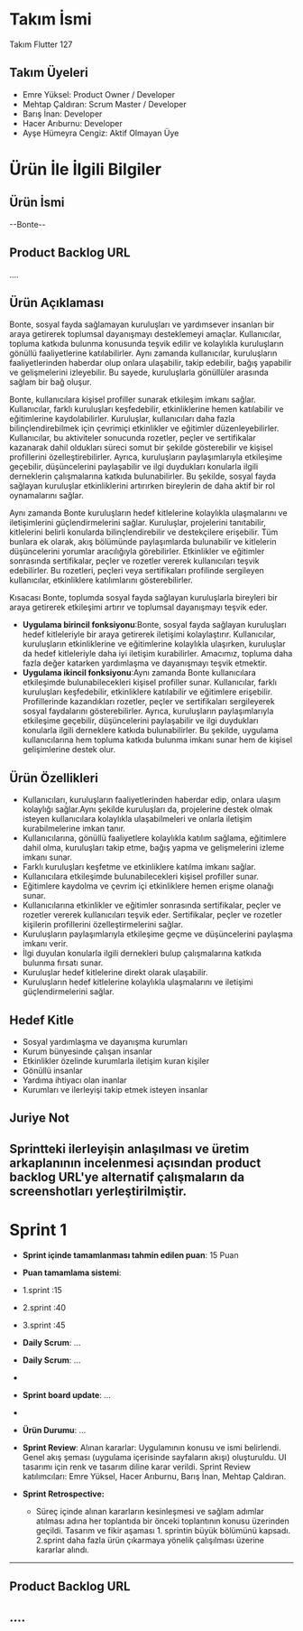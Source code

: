 # **Takım İsmi**
Takım Flutter 127
## Takım Üyeleri
- Emre Yüksel: Product Owner / Developer
- Mehtap Çaldıran: Scrum Master / Developer
- Barış İnan: Developer
- Hacer Arıburnu: Developer
- Ayşe Hümeyra Cengiz: Aktif Olmayan Üye
# Ürün İle İlgili Bilgiler
## Ürün İsmi
--Bonte--
## Product Backlog URL
....
## Ürün Açıklaması
 Bonte, sosyal fayda sağlamayan kuruluşları ve yardımsever insanları bir araya getirerek toplumsal dayanışmayı desteklemeyi amaçlar. Kullanıcılar, topluma katkıda bulunma konusunda teşvik edilir ve kolaylıkla kuruluşların gönüllü faaliyetlerine katılabilirler. Aynı zamanda kullanıcılar, kuruluşların faaliyetlerinden haberdar olup onlara ulaşabilir, takip edebilir, bağış yapabilir ve gelişmelerini izleyebilir. Bu sayede, kuruluşlarla gönüllüler arasında sağlam bir bağ oluşur.

 Bonte, kullanıcılara kişisel profiller sunarak etkileşim imkanı sağlar. Kullanıcılar, farklı kuruluşları keşfedebilir, etkinliklerine hemen katılabilir ve eğitimlerine kaydolabilirler. Kuruluşlar, kullanıcıları daha fazla bilinçlendirebilmek için çevrimiçi etkinlikler ve eğitimler düzenleyebilirler. Kullanıcılar, bu aktiviteler sonucunda rozetler, peçler ve sertifikalar kazanarak dahil oldukları süreci somut bir şekilde gösterebilir ve kişisel profillerini özelleştirebilirler. Ayrıca, kuruluşların paylaşımlarıyla etkileşime geçebilir, düşüncelerini paylaşabilir ve ilgi duydukları konularla ilgili derneklerin çalışmalarına katkıda bulunabilirler. Bu şekilde, sosyal fayda sağlayan kuruluşlar etkinliklerini artırırken bireylerin de daha aktif bir rol oynamalarını sağlar.
 
 Aynı zamanda Bonte kuruluşların hedef kitlelerine kolaylıkla ulaşmalarını ve iletişimlerini güçlendirmelerini sağlar. Kuruluşlar, projelerini tanıtabilir, kitlelerini belirli konularda bilinçlendirebilir ve destekçilere erişebilir. Tüm bunlara ek olarak, akış bölümünde paylaşımlarda bulunabilir ve kitlelerin düşüncelerini yorumlar aracılığıyla görebilirler. Etkinlikler ve eğitimler sonrasında sertifikalar, peçler ve rozetler vererek kullanıcıları teşvik edebilirler. Bu rozetleri, peçleri veya sertifikaları profilinde sergileyen kullanıcılar, etkinliklere katılımlarını gösterebilirler.

 Kısacası Bonte, toplumda sosyal fayda sağlayan kuruluşlarla bireyleri bir araya getirerek etkileşimi artırır ve toplumsal dayanışmayı teşvik eder.
 
- **Uygulama birincil fonksiyonu**:Bonte, sosyal fayda sağlayan kuruluşları hedef kitleleriyle bir araya getirerek iletişimi kolaylaştırır. Kullanıcılar, kuruluşların etkinliklerine ve eğitimlerine kolaylıkla ulaşırken, kuruluşlar da hedef kitleleriyle daha iyi iletişim kurabilirler. Amacımız, topluma daha fazla değer katarken yardımlaşma ve dayanışmayı teşvik etmektir.
- **Uygulama ikincil fonksiyonu**:Aynı zamanda Bonte kullanıcılara etkileşimde bulunabilecekleri kişisel profiller sunar. Kullanıcılar, farklı kuruluşları keşfedebilir, etkinliklere katılabilir ve eğitimlere erişebilir. Profillerinde kazandıkları rozetler, peçler ve sertifikaları sergileyerek sosyal faydalarını gösterebilirler. Ayrıca, kuruluşların paylaşımlarıyla etkileşime geçebilir, düşüncelerini paylaşabilir ve ilgi duydukları konularla ilgili derneklere katkıda bulunabilirler. Bu şekilde, uygulama kullanıcılarına hem topluma katkıda bulunma imkanı sunar hem de kişisel gelişimlerine destek olur.
## Ürün Özellikleri
- Kullanıcıları, kuruluşların faaliyetlerinden haberdar edip, onlara ulaşım kolaylığı sağlar.Aynı şekilde kuruluşları da, projelerine destek olmak isteyen kullanıcılara kolaylıkla ulaşabilmeleri ve onlarla iletişim kurabilmelerine imkan tanır.
- Kullanıcılarına, gönüllü faaliyetlere kolaylıkla katılım sağlama, eğitimlere dahil olma, kuruluşları takip etme, bağış yapma ve gelişmelerini izleme imkanı sunar.
- Farklı kuruluşları keşfetme ve etkinliklere katılma imkanı sağlar.
- Kullanıcılara etkileşimde bulunabilecekleri kişisel profiller sunar.
- Eğitimlere kaydolma ve çevrim içi etkinliklere hemen erişme olanağı sunar.
- Kullanıcılarına etkinlikler ve eğitimler sonrasında sertifikalar, peçler ve rozetler vererek kullanıcıları teşvik eder. Sertifikalar, peçler ve rozetler kişilerin profillerini özelleştirmelerini sağlar.
- Kuruluşların paylaşımlarıyla etkileşime geçme ve düşüncelerini paylaşma imkanı verir.
- İlgi duyulan konularla ilgili dernekleri bulup çalışmalarına katkıda bulunma fırsatı sunar.
- Kuruluşlar hedef kitlelerine direkt olarak ulaşabilir.
- Kuruluşların hedef kitlelerine kolaylıkla ulaşmalarını ve iletişimi güçlendirmelerini sağlar.
## Hedef Kitle
- Sosyal yardımlaşma ve dayanışma kurumları
- Kurum bünyesinde çalışan insanlar
- Etkinlikler özelinde kurumlarla iletişim kuran kişiler
- Gönüllü insanlar
- Yardıma ihtiyacı olan inanlar
- Kurumları ve ilerleyişi takip etmek isteyen insanlar
## Juriye Not
Sprintteki ilerleyişin anlaşılması ve üretim arkaplanının incelenmesi açısından product backlog URL'ye alternatif çalışmaların da screenshotları yerleştirilmiştir.
---
# Sprint 1
- **Sprint içinde tamamlanması tahmin edilen puan**: 15 Puan
- **Puan tamamlama sistemi**:
- 1.sprint :15
- 2.sprint :40
- 3.sprint :45
- **Daily Scrum**: ...
- **Daily Scrum**: ...
- 
- **Sprint board update**: ...
- 
- **Ürün Durumu**: ...
- **Sprint Review**: Alınan kararlar: Uygulamının konusu ve ismi belirlendi. Genel akış şeması (uygulama içerisinde sayfaların akışı) oluşturuldu. UI tasarımı için renk ve tasarım diline karar verildi. Sprint Review katılımcıları: Emre Yüksel, Hacer Arıburnu, Barış İnan, Mehtap Çaldıran. 

- **Sprint Retrospective:**
  - Süreç içinde alınan kararların kesinleşmesi ve sağlam adımlar atılması adına her toplantıda bir önceki toplantının konusu üzerinden geçildi. Tasarım ve fikir aşaması 1. sprintin büyük bölümünü kapsadı. 2.sprint daha fazla ürün çıkarmaya yönelik çalışılması üzerine kararlar alındı.
---
## Product Backlog URL
....
---
